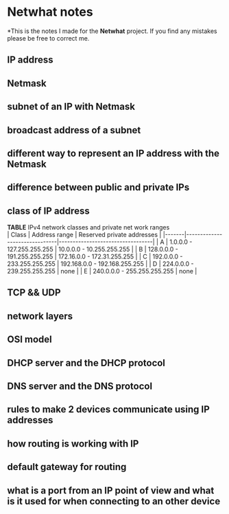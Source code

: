# Netwhat notes
*This is the notes I made for the **Netwhat** project. If you find any mistakes please be free to correct me.

## IP address



## Netmask

## subnet of an IP with Netmask

## broadcast address of a subnet

## different way to represent an IP address with the Netmask

## difference between public and private IPs

## class of IP address

**TABLE** IPv4 network classes and private net work ranges  
| Class | Address range                 | Reserved private addresses       |
|-------|-------------------------------|----------------------------------|
| A     | 1.0.0.0    -  127.255.255.255 | 10.0.0.0      -  10.255.255.255  |
| B     | 128.0.0.0  -  191.255.255.255 | 172.16.0.0    -  172.31.255.255  |
| C     | 192.0.0.0  -  233.255.255.255 | 192.168.0.0   -  192.168.255.255 |
| D     | 224.0.0.0  -  239.255.255.255 | none                             |
| E     | 240.0.0.0  -  255.255.255.255 | none                             |

## TCP && UDP

## network layers

## OSI model

## DHCP server and the DHCP protocol

## DNS server and the DNS protocol

## rules to make 2 devices communicate using IP addresses

## how routing is working with IP

## default gateway for routing

## what is a port from an IP point of view and what is it used for when connecting to an other device
